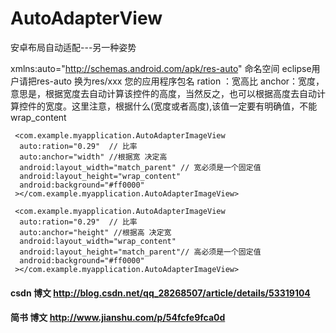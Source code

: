 # AutoAdapterView
安卓布局自动适配---另一种姿势


xmlns:auto="http://schemas.android.com/apk/res-auto" 命名空间 eclipse用户请把res-auto 换为res/xxx 您的应用程序包名
ration ：宽高比
anchor：宽度，意思是，根据宽度去自动计算该控件的高度，当然反之，也可以根据高度去自动计算控件的宽度。这里注意，根据什么(宽度或者高度),该值一定要有明确值，不能wrap_content

     <com.example.myapplication.AutoAdapterImageView
      auto:ration="0.29"  // 比率
      auto:anchor="width" //根据宽 决定高
      android:layout_width="match_parent" // 宽必须是一个固定值  
      android:layout_height="wrap_content"
      android:background="#ff0000"
     ></com.example.myapplication.AutoAdapterImageView>

     <com.example.myapplication.AutoAdapterImageView
      auto:ration="0.29"  // 比率
      auto:anchor="height" //根据高 决定宽
      android:layout_width="wrap_content" 
      android:layout_height="match_parent"// 高必须是一个固定值
      android:background="#ff0000"
     ></com.example.myapplication.AutoAdapterImageView>

#### csdn 博文 http://blog.csdn.net/qq_28268507/article/details/53319104
#### 简书  博文 http://www.jianshu.com/p/54fcfe9fca0d
